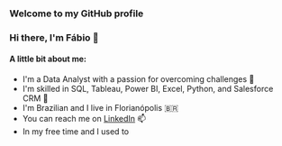 ### Welcome to my GitHub profile 

### Hi there, I'm Fábio 👋

#### A little bit about me:
- I'm a Data Analyst with a passion for overcoming challenges 🚀
- I'm skilled in SQL, Tableau, Power BI, Excel, Python, and Salesforce CRM 🔭
- I'm Brazilian and I live in Florianópolis 🇧🇷
- You can reach me on [LinkedIn](https://www.linkedin.com/in/fabiohtuda/) 📫
- In my free time and I used to 

<!--
**fabiohtuda/fabiohtuda** is a ✨ _special_ ✨ repository because its `README.md` (this file) appears on your GitHub profile.

Here are some ideas to get you started:

- 🔭 I’m currently working on ...
- 🌱 I’m currently learning ...
- 👯 I’m looking to collaborate on ...
- 🤔 I’m looking for help with ...
- 💬 Ask me about ...
- 📫 How to reach me: ...
- 😄 Pronouns: ...
- ⚡ Fun fact: ...
-->
